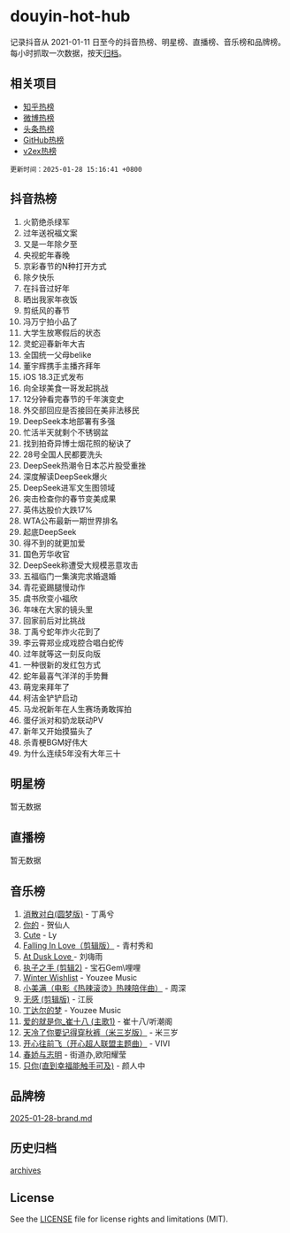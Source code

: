 # douyin-hot-hub

记录抖音从 2021-01-11 日至今的抖音热榜、明星榜、直播榜、音乐榜和品牌榜。每小时抓取一次数据，按天[归档](archives)。

## 相关项目

- [知乎热榜](https://github.com/lonnyzhang423/zhihu-hot-hub)
- [微博热榜](https://github.com/lonnyzhang423/weibo-hot-hub)
- [头条热榜](https://github.com/lonnyzhang423/toutiao-hot-hub)
- [GitHub热榜](https://github.com/lonnyzhang423/github-hot-hub)
- [v2ex热榜](https://github.com/lonnyzhang423/v2ex-hot-hub)


`更新时间：2025-01-28 15:16:41 +0800`

## 抖音热榜

1. 火箭绝杀绿军
1. 过年送祝福文案
1. 又是一年除夕至
1. 央视蛇年春晚
1. 京彩春节的N种打开方式
1. 除夕快乐
1. 在抖音过好年
1. 晒出我家年夜饭
1. 剪纸风的春节
1. 冯万宁拍小品了
1. 大学生放寒假后的状态
1. 灵蛇迎春新年大吉
1. 全国统一父母belike
1. 董宇辉携手主播齐拜年
1. iOS 18.3正式发布
1. 向全球美食一哥发起挑战
1. 12分钟看完春节的千年演变史
1. 外交部回应是否接回在美非法移民
1. DeepSeek本地部署有多强
1. 忙活半天就剩个不锈钢盆
1. 找到拍奇异博士烟花照的秘诀了
1. 28号全国人民都要洗头
1. DeepSeek热潮令日本芯片股受重挫
1. 深度解读DeepSeek爆火
1. DeepSeek进军文生图领域
1. 突击检查你的春节变美成果
1. 英伟达股价大跌17%
1. WTA公布最新一期世界排名
1. 起底DeepSeek
1. 得不到的就更加爱
1. 国色芳华收官
1. DeepSeek称遭受大规模恶意攻击
1. 五福临门一集演完求婚退婚
1. 青花瓷踢腿慢动作
1. 虞书欣变小福欣
1. 年味在大家的镜头里
1. 回家前后对比挑战
1. 丁禹兮蛇年炸火花到了
1. 李云霄郑业成戏腔合唱白蛇传
1. 过年就等这一刻反向版
1. 一种很新的发红包方式
1. 蛇年最喜气洋洋的手势舞
1. 萌宠来拜年了
1. 柯洁金铲铲启动
1. 马龙祝新年在人生赛场勇敢挥拍
1. 蛋仔派对和奶龙联动PV
1. 新年又开始摸猫头了
1. 杀青梗BGM好伟大
1. 为什么连续5年没有大年三十

## 明星榜

暂无数据

## 直播榜

暂无数据

## 音乐榜

1. [消散对白(圆梦版)](https://sf5-hl-cdn-tos.douyinstatic.com/obj/tos-cn-ve-2774/og4jB5I5IizzoZVAAAzWgBMAsMDWoArfwBOiFs) - 丁禹兮
1. [你的](https://sf5-hl-cdn-tos.douyinstatic.com/obj/tos-cn-ve-2774/oYuIeKf42jB7sEV6B2upMdpYAgfrQWj0FeRegh) - 贺仙人
1. [Cute](https://sf5-hl-cdn-tos.douyinstatic.com/obj/tos-cn-ve-2774/o4IbIzHWKAAB4wsS5qMBRiiAlEBGTpQRNfFvuo) - Ly
1. [Falling In Love（剪辑版）](https://sf5-hl-cdn-tos.douyinstatic.com/obj/tos-cn-ve-2774/o8ajpA8zzgBPahbBIO8AcKGBLJezFCRd1wfP9f) - 青村秀和
1. [ At Dusk  Love ](https://sf5-hl-cdn-tos.douyinstatic.com/obj/tos-cn-ve-2774/o8CrpCf5CaYgI4ZrtQgMQAFEfuGqNnRSDQAPBc) - 刘嗨雨
1. [执子之手 (剪辑2)](https://sf5-hl-cdn-tos.douyinstatic.com/obj/tos-cn-ve-2774/oUoZLQjCc31XzqsBnBQUNgeKtYPBcgbFDwtfcu) - 宝石Gem\哩哩
1. [Winter Wishlist](https://sf6-cdn-tos.douyinstatic.com/obj/tos-cn-ve-2774/oIIgUOeamCFCVAzxN6MFRLIBlLGpUqQxeeHrLE) - Youzee Music
1. [小美满（电影《热辣滚烫》热辣陪伴曲）](https://sf5-hl-cdn-tos.douyinstatic.com/obj/tos-cn-ve-2774/o0GAn2lSgfZIDUgtevCGDQYnFg4CwnrBaxbTZL) - 周深
1. [无感 (剪辑版)](https://sf3-cdn-tos.douyinstatic.com/obj/tos-cn-ve-2774/o0eIsUzJBDlQaQFC5OFlgbMEZC1TFYBftOBn6p) - 江辰
1. [丁达尔的梦](https://sf3-cdn-tos.douyinstatic.com/obj/tos-cn-ve-2774/oMU3WirUZBVQkAC9ccG5P2IQirziZM2RTInUY) - Youzee Music
1. [爱的就是你_崔十八 (主歌1)](https://sf5-hl-cdn-tos.douyinstatic.com/obj/tos-cn-ve-2774/oI5BO5DhFZ6UTcNCnZaOCBLtZ7WIMQGfgnXf5E) - 崔十八/听潮阁
1. [天冷了你要记得穿秋裤（米三岁版）](https://sf5-hl-cdn-tos.douyinstatic.com/obj/tos-cn-ve-2774/oQlIwVIDWiZ6BQilAorS7MA0AgCkQDvcZAdm1) - 米三岁
1. [开心往前飞（开心超人联盟主题曲）](https://sf5-hl-cdn-tos.douyinstatic.com/obj/tos-cn-ve-2774/9d8fb7c82cf1421fb93a9fe925275e0a) - VIVI
1. [春娇与志明](https://sf5-hl-cdn-tos.douyinstatic.com/obj/tos-cn-ve-2774/e530d8fceb7044b39707d7f9ff54add1) - 街道办,欧阳耀莹
1. [只你(直到幸福能触手可及)](https://sf5-hl-cdn-tos.douyinstatic.com/obj/tos-cn-ve-2774/o0lBkRDzFTeaVSUz3ZZSCBVtZ5DIMQGfgmEAuE) - 颜人中

## 品牌榜

[2025-01-28-brand.md](archives/2025-01-28-brand.md)

## 历史归档

[archives](archives)

## License

See the [LICENSE](LICENSE) file for license rights and limitations (MIT).
